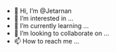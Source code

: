 - 👋 Hi, I’m @Jetarnan
- 👀 I’m interested in ...
- 🌱 I’m currently learning ...
- 💞️ I’m looking to collaborate on ...
- 📫 How to reach me ...

<!---
Jetarnan/Jetarnan is a ✨ special ✨ repository because its `README.md` (this file) appears on your GitHub profile.
You can click the Preview link to take a look at your changes.
--->

